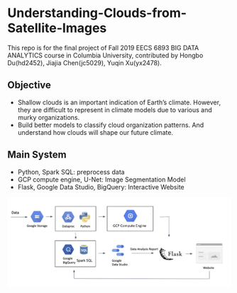 # Understanding-Clouds-from-Satellite-Images

This repo is for the final project of Fall 2019 EECS 6893 BIG DATA ANALYTICS course in Columbia University, contributed by Hongbo Du(hd2452), Jiajia Chen(jc5029), Yuqin Xu(yx2478).  


## Objective
<ul>
<li>Shallow clouds is an important indication of Earth’s climate. However, they are difficult to represent in climate models due to various and murky organizations.</li>
<li>Build better models to classify cloud organization patterns. And understand how clouds will shape our future climate.</li>
</ul>

## Main System
<ul>
<li>Python, Spark SQL: preprocess data </li>
<li>GCP compute engine, U-Net: Image Segmentation Model</li>
<li>Flask, Google Data Studio, BigQuery: Interactive  Website</li>
</ul>

![method](https://github.com/lmxs1237/Understanding-Clouds-from-Satellite-Images/blob/master/images/method.png?raw=true)
